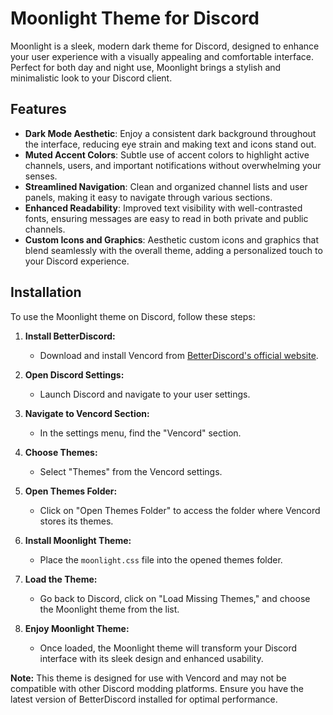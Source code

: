 # Moonlight Theme for Discord

Moonlight is a sleek, modern dark theme for Discord, designed to enhance your user experience with a visually appealing and comfortable interface. Perfect for both day and night use, Moonlight brings a stylish and minimalistic look to your Discord client.

## Features

- **Dark Mode Aesthetic**: Enjoy a consistent dark background throughout the interface, reducing eye strain and making text and icons stand out.
- **Muted Accent Colors**: Subtle use of accent colors to highlight active channels, users, and important notifications without overwhelming your senses.
- **Streamlined Navigation**: Clean and organized channel lists and user panels, making it easy to navigate through various sections.
- **Enhanced Readability**: Improved text visibility with well-contrasted fonts, ensuring messages are easy to read in both private and public channels.
- **Custom Icons and Graphics**: Aesthetic custom icons and graphics that blend seamlessly with the overall theme, adding a personalized touch to your Discord experience.

## Installation

To use the Moonlight theme on Discord, follow these steps:

1. **Install BetterDiscord:**
   - Download and install Vencord from [BetterDiscord's official website]([https://betterdiscord.net/](https://vencord.dev/)).
   
2. **Open Discord Settings:**
   - Launch Discord and navigate to your user settings.

3. **Navigate to Vencord Section:**
   - In the settings menu, find the "Vencord" section.

4. **Choose Themes:**
   - Select "Themes" from the Vencord settings.

5. **Open Themes Folder:**
   - Click on "Open Themes Folder" to access the folder where Vencord stores its themes.

6. **Install Moonlight Theme:**
   - Place the `moonlight.css` file into the opened themes folder.

7. **Load the Theme:**
   - Go back to Discord, click on "Load Missing Themes," and choose the Moonlight theme from the list.

8. **Enjoy Moonlight Theme:**
   - Once loaded, the Moonlight theme will transform your Discord interface with its sleek design and enhanced usability.

**Note:** This theme is designed for use with Vencord and may not be compatible with other Discord modding platforms. Ensure you have the latest version of BetterDiscord installed for optimal performance.
